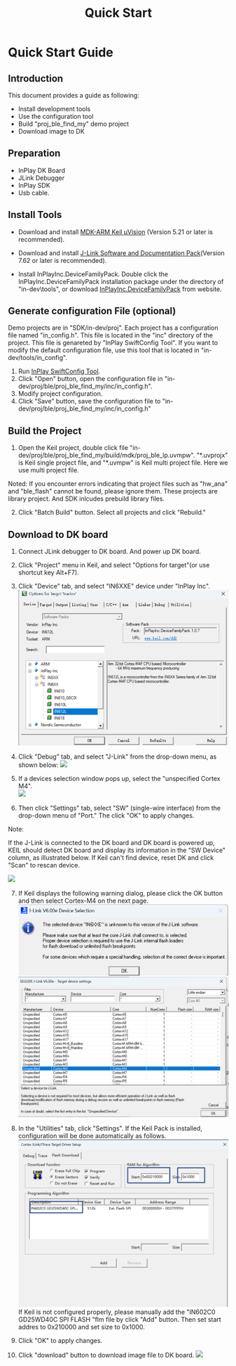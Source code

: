 ﻿---
title: "Quick Start"
---

# Quick Start Guide
## Introduction
This document provides a guide as following:
- Install development tools
- Use the configuration tool
- Build "proj_ble_find_my" demo project
- Download image to DK

## Preparation
- InPlay DK Board
- JLink Debugger
- InPlay SDK
- Usb cable.

## Install Tools
- Download and install [MDK-ARM Keil µVision](https://www.keil.com/demo/eval/arm.htm) (Version 5.21 or later is recommended). 

- Download and install [J-Link Software and Documentation Pack](https://www.segger.com/downloads/jlink/#J-LinkSoftwareAndDocumentationPack)(Version 7.62 or later is recommended).

- Install InPlayInc.DeviceFamilyPack. Double click the InPlayInc.DeviceFamilyPack installation package under the directory of "in-dev\tools", or download [InPlayInc.DeviceFamilyPack](https://github.com/InPlay-Inc/IN6XX-Tools/blob/main/Keil_Pack/InPlayInc.DeviceFamilyPack.1.0.6.pack) from website. 

## Generate configuration File (optional)
Demo projects are in "SDK/in-dev/proj". Each project has a configuration file named "in_config.h". This file is located in the "inc" directory of the project. This file is genareted by "InPlay SwiftConfig Tool". If you want to modify the default configuration file, use this tool that is located in "in-dev/tools/in_config".

1. Run [InPlay SwiftConfig Tool](https://github.com/InPlay-Inc/IN6XX-Tools/blob/main/SwiftConfigTool/in_config.exe).
2. Click "Open" button, open the configuration file in "in-dev/proj/ble/proj_ble_find_my/inc/in_config.h". 
3. Modify project configuration.
4. Click "Save" button, save the configuration file to "in-dev/proj/ble/proj_ble_find_my/inc/in_config.h"

## Build the Project
1. Open the Keil project, double click file "in-dev/proj/ble/proj_ble_find_my/build/mdk/proj_ble_lp.uvmpw". "\*.uvprojx" is Keil single project file, and "\*.uvmpw" is Keil multi project file. Here we use multi project file.

Noted:
If you encounter errors indicating that project files such as "hw\_ana" and "ble\_flash" cannot be found, please ignore them. These projects are library project. And SDK inlcudes prebuild library files.

2. Click "Batch Build" button. Select all projects and click "Rebuild."

## Download to DK board

1. Connect JLink debugger to DK board. And power up DK board.
   
2. Click "Project" menu in Keil, and select "Options for target"(or use shortcut key Alt+F7).
3. Click "Device" tab, and select "IN6XXE" device under "InPlay Inc".
   ![](/images/c0-quickstart01.png)
4. Click "Debug" tab, and select "J-Link" from the drop-down menu, as shown below:
   ![](/images/quickstart00.png)
5. If a devices selection window pops up, select the "unspecified Cortex M4".  
   ![](/images/quickstart01.png) 
6. Then click "Settings" tab,  select "SW" (single-wire interface) from the drop-down menu of "Port." The click "OK" to apply changes.

Note:

If the J-Link is connected to the DK board and DK board is powered up, KEIL should detect DK board and display its information in the "SW Device" column, as illustrated below. If Keil can't find device, reset DK and click "Scan" to rescan device.

![](/images/quickstart02.png) 

7. If Keil displays the following warning dialog, please click the OK button and then select Cortex-M4 on the next page.
![](/images/quickstart06.png) 
![](/images/quickstart07.png) 

8. In the "Utilities" tab, click  "Settings". If the Keil Pack is installed, configuration will be done automatically as follows.
   ![](/images/c0-quickstart02.png) 
   If Keil is not configured properly, please manually add the "IN602C0 GD25WD40C SPI FLASH "flm file by click "Add" button. Then set start addres to 0x210000 and set size to 0x1000.
9.  Click "OK" to apply changes.

10. Click "download" button to download image file to DK board.
![](/images/c0-quickstart05.png) 







